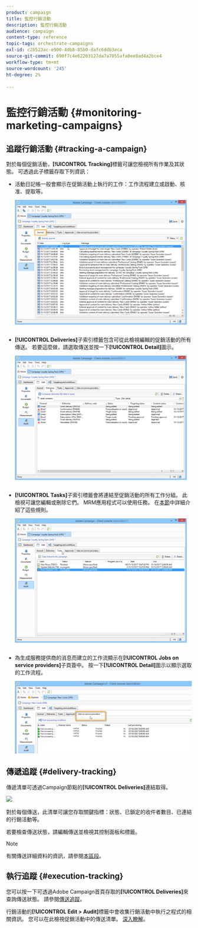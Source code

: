 ```yaml
---
product: campaign
title: 監控行銷活動
description: 監控行銷活動
audience: campaign
content-type: reference
topic-tags: orchestrate-campaigns
exl-id: c2b523ac-e900-4db8-85b0-dafc6ddb3eca
source-git-commit: 690f7c4e62203127da7a7055afa0ee8ad4a2bce4
workflow-type: tm+mt
source-wordcount: '245'
ht-degree: 2%

---
```


# 監控行銷活動 {#monitoring-marketing-campaigns}

## 追蹤行銷活動 {#tracking-a-campaign}

對於每個促銷活動，**[!UICONTROL Tracking]**&#x200B;標籤可讓您檢視所有作業及其狀態。 可透過此子標籤存取下列資訊：

* 活動日記帳一般會顯示在促銷活動上執行的工作：工作流程建立或啟動、核准、提取等。

   ![](assets/s_ncs_user_op_edit_exe_tab_a.png)

* **[!UICONTROL Deliveries]**&#x200B;子索引標籤包含可從此檢視編輯的促銷活動的所有傳送。 若要這麼做，請選取傳送並按一下&#x200B;**[!UICONTROL Detail]**&#x200B;圖示。

   ![](assets/s_ncs_user_op_edit_exe_tab_b.png)

* **[!UICONTROL Tasks]**&#x200B;子索引標籤會將連結至促銷活動的所有工作分組。 此檢視可讓您編輯或刪除它們。 MRM應用程式可以使用任務。 在[本節](../../mrm/using/creating-and-managing-tasks.md)中詳細介紹了這些規則。

   ![](assets/s_ncs_user_op_edit_exe_tab_e.png)

* 為生成服務提供商的消息而建立的工作流顯示在&#x200B;**[!UICONTROL Jobs on service providers]**&#x200B;子頁簽中。 按一下&#x200B;**[!UICONTROL Detail]**&#x200B;圖示以顯示選取的工作流程。

   ![](assets/s_ncs_user_op_edit_exe_tab_d.png)

## 傳遞追蹤 {#delivery-tracking}

傳遞清單可透過Campaign節點的&#x200B;**[!UICONTROL Deliveries]**&#x200B;連結取得。

![](assets/s_ncs_user_op_del_state_from_homepage.png)

對於每個傳送，此清單可讓您存取關鍵指標：狀態、已鎖定的收件者數目、已連結的行銷活動等。

若要檢查傳送狀態，請編輯傳送並檢視其控制面板和標籤。

>[!NOTE]
>
>有關傳送詳細資料的資訊，請參閱[本區段](../../delivery/using/about-message-tracking.md)。

## 執行追蹤 {#execution-tracking}

您可以按一下可透過Adobe Campaign首頁存取的&#x200B;**[!UICONTROL Deliveries]**&#x200B;來查詢傳送狀態。 請參閱[傳送追蹤](#delivery-tracking)。

行銷活動的&#x200B;**[!UICONTROL Edit > Audit]**&#x200B;標籤中會收集行銷活動中執行之程式的相關資訊。 您可以在此檢視促銷活動中的傳送清單。 [深入瞭解](#tracking-a-campaign)。
